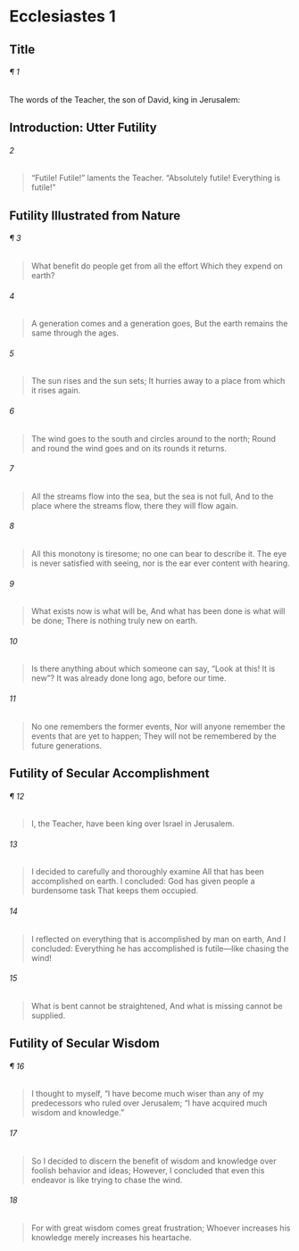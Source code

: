 # Ecclesiastes 1
## Title
###### ¶ 1
The words of the Teacher, the son of David, king in Jerusalem:
## Introduction: Utter Futility
###### 2
> “Futile! Futile!” laments the Teacher.
> “Absolutely futile! Everything is futile!”
## Futility Illustrated from Nature
###### ¶ 3
> What benefit do people get from all the effort
> Which they expend on earth?
###### 4
> A generation comes and a generation goes,
> But the earth remains the same through the ages.
###### 5
> The sun rises and the sun sets;
> It hurries away to a place from which it rises again.
###### 6
> The wind goes to the south and circles around to the north;
> Round and round the wind goes and on its rounds it returns.
###### 7
> All the streams flow into the sea, but the sea is not full,
> And to the place where the streams flow, there they will flow again.
###### 8
> All this monotony is tiresome; no one can bear to describe it.
> The eye is never satisfied with seeing, nor is the ear ever content with hearing.
###### 9
> What exists now is what will be,
> And what has been done is what will be done;
> There is nothing truly new on earth.
###### 10
> Is there anything about which someone can say, “Look at this! It is new”?
> It was already done long ago, before our time.
###### 11
> No one remembers the former events,
> Nor will anyone remember the events that are yet to happen;
> They will not be remembered by the future generations.
## Futility of Secular Accomplishment
###### ¶ 12
> I, the Teacher, have been king over Israel in Jerusalem.
###### 13
> I decided to carefully and thoroughly examine
> All that has been accomplished on earth.
> I concluded: God has given people a burdensome task
> That keeps them occupied.
###### 14
> I reflected on everything that is accomplished by man on earth,
> And I concluded: Everything he has accomplished is futile—like chasing the wind!
###### 15
> What is bent cannot be straightened,
> And what is missing cannot be supplied.
## Futility of Secular Wisdom
###### ¶ 16
> I thought to myself,
> “I have become much wiser than any of my predecessors who ruled over Jerusalem;
> “I have acquired much wisdom and knowledge.”
###### 17
> So I decided to discern the benefit of wisdom and knowledge over foolish behavior and ideas;
> However, I concluded that even this endeavor is like trying to chase the wind.
###### 18
> For with great wisdom comes great frustration;
> Whoever increases his knowledge merely increases his heartache.
